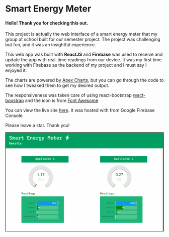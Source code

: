 <h1>Smart Energy Meter</h1>

<h4>Hello! Thank you for checking this out.</h4>

This project is actually the web interface of a smart energy meter that my group at school built for our semester project. The project was challenging but fun, and it was an insightful experience. 

This web app was built with <b>ReactJS</b> and <b>Firebase</b> was used to receive and update the app with real-time readings from our device.
It was my first time working with Firebase as the backend of my project and I must say I enjoyed it.

The charts are powered by <a href="https://apexcharts.com/">Apex Charts</a>, but you can go through the code to see how I tweaked them to get my desired output.

The responsiveness was taken care of using react-bootstrap <a href="https://www.npmjs.com/package/react-bootstrap">react-boostrap</a> and the icon is from <a href="https://fontawesome.com/">Font Awesome</a>

You can view the live site <a href="https://smart-energy-meter-d2989.web.app/">here</a>. It was hosted with from Google Firebase Console.

Please leave a star. Thank you!

<img src="/src/smart-energy-meter.PNG">
